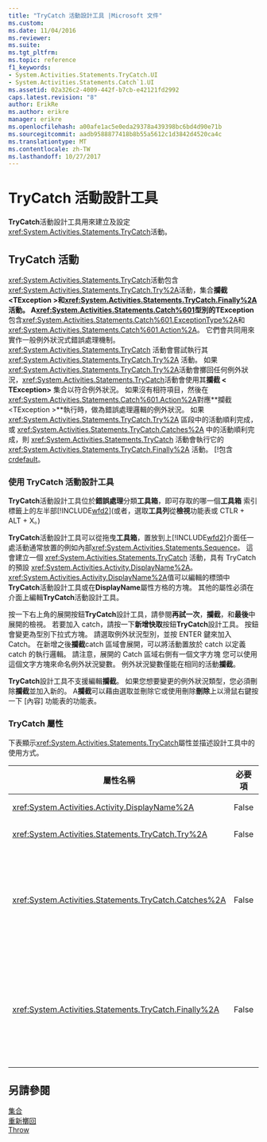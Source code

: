 ```yaml
---
title: "TryCatch 活動設計工具 |Microsoft 文件"
ms.custom: 
ms.date: 11/04/2016
ms.reviewer: 
ms.suite: 
ms.tgt_pltfrm: 
ms.topic: reference
f1_keywords:
- System.Activities.Statements.TryCatch.UI
- System.Activities.Statements.Catch`1.UI
ms.assetid: 02a326c2-4009-442f-b7cb-e42121fd2992
caps.latest.revision: "8"
author: ErikRe
ms.author: erikre
manager: erikre
ms.openlocfilehash: a00afe1ac5e0eda29378a439398bc6bd4d90e71b
ms.sourcegitcommit: aadb9588877418b8b55a5612c1d3842d4520ca4c
ms.translationtype: MT
ms.contentlocale: zh-TW
ms.lasthandoff: 10/27/2017
---
```

# <a name="trycatch-activity-designer"></a>TryCatch 活動設計工具
**TryCatch**活動設計工具用來建立及設定<xref:System.Activities.Statements.TryCatch>活動。  
  
## <a name="the-trycatch-activity"></a>TryCatch 活動  
 <xref:System.Activities.Statements.TryCatch>活動包含<xref:System.Activities.Statements.TryCatch.Try%2A>活動，集合**攔截\<TException >**和<xref:System.Activities.Statements.TryCatch.Finally%2A>活動。 A<xref:System.Activities.Statements.Catch%601>型別的**TException**包含<xref:System.Activities.Statements.Catch%601.ExceptionType%2A>和<xref:System.Activities.Statements.Catch%601.Action%2A>。 它們會共同用來實作一般例外狀況式錯誤處理機制。 <xref:System.Activities.Statements.TryCatch> 活動會嘗試執行其 <xref:System.Activities.Statements.TryCatch.Try%2A> 活動。 如果<xref:System.Activities.Statements.TryCatch.Try%2A>活動會擲回任何例外狀況，<xref:System.Activities.Statements.TryCatch>活動會使用其**攔截 < TException\>** 集合以符合例外狀況。 如果沒有相符項目，然後在<xref:System.Activities.Statements.Catch%601.Action%2A>對應**攔截\<TException >**執行時，做為錯誤處理邏輯的例外狀況。 如果 <xref:System.Activities.Statements.TryCatch.Try%2A> 區段中的活動順利完成，或 <xref:System.Activities.Statements.TryCatch.Catches%2A> 中的活動順利完成，則 <xref:System.Activities.Statements.TryCatch> 活動會執行它的 <xref:System.Activities.Statements.TryCatch.Finally%2A> 活動。 [!包含[crdefault](/dotnet/framework/windows-workflow-foundation/exceptions)。  
  
### <a name="using-the-trycatch-activity-designer"></a>使用 TryCatch 活動設計工具  
 **TryCatch**活動設計工具位於**錯誤處理**分類**工具箱**，即可存取的哪一個**工具箱**  索引標籤上的左半部[!INCLUDE[wfd2](../workflow-designer/includes/wfd2_md.md)](或者，選取**工具列**從**檢視**功能表或 CTLR + ALT + X。)  
  
 **TryCatch**活動設計工具可以從拖曳**工具箱**，置放到上[!INCLUDE[wfd2](../workflow-designer/includes/wfd2_md.md)]介面任一處活動通常放置的例如內部<xref:System.Activities.Statements.Sequence>。 這會建立一個 <xref:System.Activities.Statements.TryCatch> 活動，具有 TryCatch 的預設 <xref:System.Activities.Activity.DisplayName%2A>。 <xref:System.Activities.Activity.DisplayName%2A>值可以編輯的標頭中**TryCatch**活動設計工具或在**DisplayName**屬性方格的方塊。 其他的屬性必須在介面上編輯**TryCatch**活動設計工具。  
  
 按一下右上角的展開按鈕**TryCatch**設計工具，請參閱**再試一次**，**攔截**，和**最後**中展開的檢視。 若要加入 catch，請按一下**新增快取**按鈕**TryCatch**設計工具。 按鈕會變更為型別下拉式方塊。 請選取例外狀況型別，並按 ENTER 鍵來加入 Catch。 在新增之後**攔截**catch 區域會展開，可以將活動置放於 catch 以定義 catch 的執行邏輯。 請注意，展開的 Catch 區域右側有一個文字方塊 您可以使用這個文字方塊來命名例外狀況變數。 例外狀況變數僅能在相同的活動**攔截**。  
  
 **TryCatch**設計工具不支援編輯**攔截**。 如果您想要變更的例外狀況類型，您必須刪除**攔截**並加入新的。 A**攔截**可以藉由選取並刪除它或使用刪除**刪除**上以滑鼠右鍵按一下 [內容] 功能表的功能表。  
  
### <a name="the-trycatch-properties"></a>TryCatch 屬性  
 下表顯示<xref:System.Activities.Statements.TryCatch>屬性並描述設計工具中的使用方式。  
  
|屬性名稱|必要項|使用方式|  
|-------------------|--------------|-----------|  
|<xref:System.Activities.Activity.DisplayName%2A>|False|指定 <xref:System.Activities.Statements.TryCatch> 活動選用的易記名稱。 預設為 TryCatch。|  
|<xref:System.Activities.Statements.TryCatch.Try%2A>|False|當 <xref:System.Activities.Statements.TryCatch> 執行時，首先執行的活動。|  
|<xref:System.Activities.Statements.TryCatch.Catches%2A>|False|集合**攔截**時，要檢查的項目<xref:System.Activities.Statements.TryCatch.Try%2A>活動會擲回的例外狀況。<br /><br /> 您必須至少在 <xref:System.Activities.Statements.TryCatch.Catches%2A> 或 <xref:System.Activities.Statements.TryCatch.Finally%2A> 區塊中加入一個活動。|  
|<xref:System.Activities.Statements.TryCatch.Finally%2A>|False|當 <xref:System.Activities.Statements.TryCatch.Try%2A> 和 <xref:System.Activities.Statements.TryCatch.Catches%2A> 集合中的任何必要活動完成執行時，要執行的活動。<br /><br /> 您必須至少在 <xref:System.Activities.Statements.TryCatch.Catches%2A> 或 <xref:System.Activities.Statements.TryCatch.Finally%2A> 區塊中加入一個活動。|  
  
## <a name="see-also"></a>另請參閱  
 [集合](../workflow-designer/collection-activity-designers.md)   
 [重新擲回](../workflow-designer/rethrow-activity-designer.md)   
 [Throw](../workflow-designer/throw-activity-designer.md)